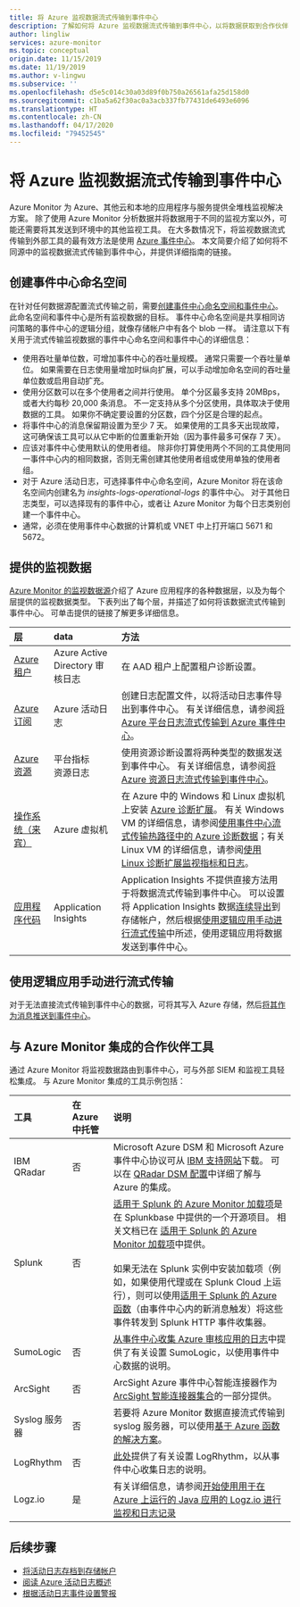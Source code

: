 ```yaml
---
title: 将 Azure 监视数据流式传输到事件中心
description: 了解如何将 Azure 监视数据流式传输到事件中心，以将数据获取到合作伙伴 SIEM 或分析工具。
author: lingliw
services: azure-monitor
ms.topic: conceptual
origin.date: 11/15/2019
ms.date: 11/19/2019
ms.author: v-lingwu
ms.subservice: ''
ms.openlocfilehash: d5e5c014c30a03d89f0b750a26561afa25d158d0
ms.sourcegitcommit: c1ba5a62f30ac0a3acb337fb77431de6493e6096
ms.translationtype: HT
ms.contentlocale: zh-CN
ms.lasthandoff: 04/17/2020
ms.locfileid: "79452545"
---
```

# <a name="stream-azure-monitoring-data-to-an-event-hub"></a>将 Azure 监视数据流式传输到事件中心
Azure Monitor 为 Azure、其他云和本地的应用程序与服务提供全堆栈监视解决方案。 除了使用 Azure Monitor 分析数据并将数据用于不同的监视方案以外，可能还需要将其发送到环境中的其他监视工具。 在大多数情况下，将监视数据流式传输到外部工具的最有效方法是使用 [Azure 事件中心](/azure/event-hubs/)。 本文简要介绍了如何将不同源中的监视数据流式传输到事件中心，并提供详细指南的链接。


## <a name="create-an-event-hubs-namespace"></a>创建事件中心命名空间

在针对任何数据源配置流式传输之前，需要[创建事件中心命名空间和事件中心](../../event-hubs/event-hubs-create.md)。 此命名空间和事件中心是所有监视数据的目标。 事件中心命名空间是共享相同访问策略的事件中心的逻辑分组，就像存储帐户中有各个 blob 一样。 请注意以下有关用于流式传输监视数据的事件中心命名空间和事件中心的详细信息：

* 使用吞吐量单位数，可增加事件中心的吞吐量规模。 通常只需要一个吞吐量单位。 如果需要在日志使用量增加时纵向扩展，可以手动增加命名空间的吞吐量单位数或启用自动扩充。
* 使用分区数可以在多个使用者之间并行使用。 单个分区最多支持 20MBps，或者大约每秒 20,000 条消息。 不一定支持从多个分区使用，具体取决于使用数据的工具。 如果你不确定要设置的分区数，四个分区是合理的起点。
* 将事件中心的消息保留期设置为至少 7 天。 如果使用的工具多天出现故障，这可确保该工具可以从它中断的位置重新开始（因为事件最多可保存 7 天）。
* 应该对事件中心使用默认的使用者组。 除非你打算使用两个不同的工具使用同一事件中心内的相同数据，否则无需创建其他使用者组或使用单独的使用者组。
* 对于 Azure 活动日志，可选择事件中心命名空间，Azure Monitor 将在该命名空间内创建名为 _insights-logs-operational-logs_ 的事件中心。 对于其他日志类型，可以选择现有的事件中心，或者让 Azure Monitor 为每个日志类别创建一个事件中心。
* 通常，必须在使用事件中心数据的计算机或 VNET 中上打开端口 5671 和 5672。


## <a name="monitoring-data-available"></a>提供的监视数据
[Azure Monitor 的监视数据源](data-sources.md)介绍了 Azure 应用程序的各种数据层，以及为每个层提供的监视数据类型。 下表列出了每个层，并描述了如何将该数据流式传输到事件中心。 可单击提供的链接了解更多详细信息。

| 层 | data | 方法 |
|:---|:---|:---|
| [Azure 租户](data-sources.md#azure-tenant) | Azure Active Directory 审核日志 | 在 AAD 租户上配置租户诊断设置。 |
| [Azure 订阅](data-sources.md#azure-subscription) | Azure 活动日志 | 创建日志配置文件，以将活动日志事件导出到事件中心。  有关详细信息，请参阅[将 Azure 平台日志流式传输到 Azure 事件中心](resource-logs-stream-event-hubs.md)。 |
| [Azure 资源](data-sources.md#azure-resources) | 平台指标<br> 资源日志 |使用资源诊断设置将两种类型的数据发送到事件中心。 有关详细信息，请参阅[将 Azure 资源日志流式传输到事件中心](resource-logs-stream-event-hubs.md)。 |
| [操作系统（来宾）](data-sources.md#operating-system-guest) | Azure 虚拟机 | 在 Azure 中的 Windows 和 Linux 虚拟机上安装 [Azure 诊断扩展](diagnostics-extension-overview.md)。 有关 Windows VM 的详细信息，请参阅[使用事件中心流式传输热路径中的 Azure 诊断数据](diagnostics-extension-stream-event-hubs.md)；有关 Linux VM 的详细信息，请参阅[使用 Linux 诊断扩展监视指标和日志](../../virtual-machines/extensions/diagnostics-linux.md#protected-settings)。 |
| [应用程序代码](data-sources.md#application-code) | Application Insights | Application Insights 不提供直接方法用于将数据流式传输到事件中心。 可以设置将 Application Insights 数据[连续导出](../../azure-monitor/app/export-telemetry.md)到存储帐户，然后根据[使用逻辑应用手动进行流式传输](#manual-streaming-with-logic-app)中所述，使用逻辑应用将数据发送到事件中心。 |

## <a name="manual-streaming-with-logic-app"></a>使用逻辑应用手动进行流式传输
对于无法直接流式传输到事件中心的数据，可将其写入 Azure 存储，然后[将其作为消息推送到事件中心](../../connectors/connectors-create-api-azure-event-hubs.md#add-action)。 


## <a name="partner-tools-with-azure-monitor-integration"></a>与 Azure Monitor 集成的合作伙伴工具

通过 Azure Monitor 将监视数据路由到事件中心，可与外部 SIEM 和监视工具轻松集成。 与 Azure Monitor 集成的工具示例包括：

| 工具 | 在 Azure 中托管 | 说明 |
|:---|:---| :---|
|  IBM QRadar | 否 | Microsoft Azure DSM 和 Microsoft Azure 事件中心协议可从 [IBM 支持网站](https://www.ibm.com/support)下载。 可以在 [QRadar DSM 配置](https://www.ibm.com/support/knowledgecenter/SS42VS_DSM/c_dsm_guide_microsoft_azure_overview.html?cp=SS42VS_7.3.0)中详细了解与 Azure 的集成。 |
| Splunk | 否 | [适用于 Splunk 的 Azure Monitor 加载项](https://splunkbase.splunk.com/app/3534/)是在 Splunkbase 中提供的一个开源项目。 相关文档已在 [适用于 Splunk 的 Azure Monitor 加载项](https://github.com/Microsoft/AzureMonitorAddonForSplunk/wiki/Azure-Monitor-Addon-For-Splunk)中提供。<br><br> 如果无法在 Splunk 实例中安装加载项（例如，如果使用代理或在 Splunk Cloud 上运行），则可以使用[适用于 Splunk 的 Azure 函数](https://github.com/Microsoft/AzureFunctionforSplunkVS)（由事件中心内的新消息触发）将这些事件转发到 Splunk HTTP 事件收集器。 |
| SumoLogic | 否 | [从事件中心收集 Azure 审核应用的日志](https://help.sumologic.com/Send-Data/Applications-and-Other-Data-Sources/Azure-Audit/02Collect-Logs-for-Azure-Audit-from-Event-Hub)中提供了有关设置 SumoLogic，以使用事件中心数据的说明。 |
| ArcSight | 否 | ArcSight Azure 事件中心智能连接器作为 [ArcSight 智能连接器集合](https://community.softwaregrp.com/t5/Discussions/Announcing-General-Availability-of-ArcSight-Smart-Connectors-7/m-p/1671852)的一部分提供。 |
| Syslog 服务器 | 否 | 若要将 Azure Monitor 数据直接流式传输到 syslog 服务器，可以使用[基于 Azure 函数的解决方案](https://github.com/miguelangelopereira/azuremonitor2syslog/)。
| LogRhythm | 否| [此处](https://logrhythm.com/six-tips-for-securing-your-azure-cloud-environment/)提供了有关设置 LogRhythm，以从事件中心收集日志的说明。 
|Logz.io | 是 | 有关详细信息，请参阅[开始使用用于在 Azure 上运行的 Java 应用的 Logz.io 进行监视和日志记录](https://docs.microsoft.com/azure/java/java-get-started-with-logzio)


## <a name="next-steps"></a>后续步骤
* [将活动日志存档到存储帐户](../../azure-monitor/platform/activity-log-export.md)
* [阅读 Azure 活动日志概述](../../azure-monitor/platform/platform-logs-overview.md)
* [根据活动日志事件设置警报](../../azure-monitor/platform/alerts-log-webhook.md)


